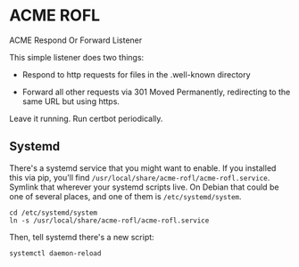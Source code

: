 # ACME ROFL

ACME Respond Or Forward Listener

This simple listener does two things:

 * Respond to http requests for files in the .well-known directory

 * Forward all other requests via 301 Moved Permanently, redirecting
   to the same URL but using https.

Leave it running.  Run certbot periodically.

## Systemd

There's a systemd service that you might want to enable.  If you
installed this via pip, you'll find
`/usr/local/share/acme-rofl/acme-rofl.service`.  Symlink that wherever
your systemd scripts live.  On Debian that could be one of several
places, and one of them is `/etc/systemd/system`.

    cd /etc/systemd/system
    ln -s /usr/local/share/acme-rofl/acme-rofl.service

Then, tell systemd there's a new script:

    systemctl daemon-reload
